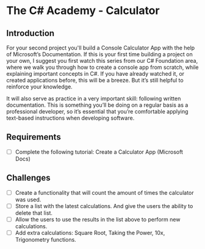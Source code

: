 # The C# Academy - Calculator 

## Introduction
For your second project you'll build a Console Calculator App with the help of Microsoft’s Documentation. If this is your first time building a project on your own, I suggest you first watch this series from our C# Foundation area, where we walk you through how to create a console app from scratch, while explaining important concepts in C#. If you have already watched it, or created applications before, this will be a breeze. But it’s still helpful to reinforce your knowledge.

It will also serve as practice in a very important skill: following written documentation. This is something you’ll be doing on a regular basis as a professional developer, so it’s essential that you’re comfortable applying text-based instructions when developing software.

## Requirements
  -  [ ] Complete the following tutorial: Create a Calculator App (Microsoft Docs)

 ## Challenges
  -  [ ] Create a functionality that will count the amount of times the calculator was used.
  -  [ ] Store a list with the latest calculations. And give the users the ability to delete that list.
  -  [ ] Allow the users to use the results in the list above to perform new calculations.
  -  [ ] Add extra calculations: Square Root, Taking the Power, 10x, Trigonometry functions.